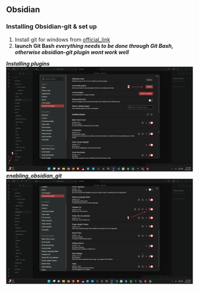 ## Obsidian
### Installing Obsidian-git & set up

1. Install git for windows from [official_link](https://gitforwindows.org/)
2. **launch Git Bash** ***everything needs to be done through Git Bash, otherwise obsidian-git plugin wont work well***

***Installing plugins***
![obsidian](/images/screenshots/apps/obsidian/obsidian_installing_plugins.png)
***enabling_obsidian_git***
![obsidian](/images/screenshots/apps/obsidian/obsidian_installing_git.png)
